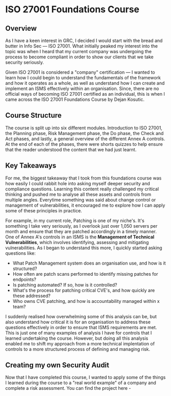 # ISO 27001 Foundations Course

## Overview

As I have a keen interest in GRC, I decided I would start with the bread and butter in Info Sec — ISO 27001. What initially peaked my interest into the topic was when I heard that my current company was undergoing the process to become compliant in order to show our clients that we take security seriously.

Given ISO 27001 is considered a "company" certification — I wanted to learn how I could begin to understand the fundamentals of the framework and how it operates as a whole, as well as understand how I can create and implement an ISMS effectively within an organisation. Since, there are no official ways of becoming ISO 27001 certified as an individual, this is when I came across the ISO 27001 Foundations Course by Dejan Kosutic. 

## Course Structure

The course is split up into six different modules. Introduction to ISO 27001, the Planning phase, Risk Management phase, the Do phase, the Check and Act phases, and lastly, a general overview of the different Annex A controls. At the end of each of the phases, there were shorts quizzes to help ensure that the reader understood the content that we had just learnt.

## Key Takeaways

For me, the biggest takeaway that I took from this foundations course was how easily I could rabbit hole into asking myself deeper security and compliance questions. Learning this content really challenged my critical thinking and pushed me to analyse all these assets and controls from multiple angles. Everytime something was said about change control or management of vulnerabilities, it encouraged me to explore how I can apply some of these principles in practice. 

For example, in my current role, Patching is one of my niche's. It's something I take very seriously, as I overlook just over 1,050 servers per month and ensure that they are patched accordingly in a timely manner. One of Annex A's controls in an ISMS is the <b>Management of Technical Vulnerabilities</b>, which involves identifying, assessing and mitigating vulnerabilities. As I began to understand this more, I quickly started asking questions like:

- What Patch Management system does an organisation use, and how is it structured?
- How often are patch scans performed to identify missing patches for endpoints?
- Is patching automated? If so, how is it controlled?
- What's the process for patching critical CVE's, and how quickly are these addressed?
- Who owns CVE patching, and how is accountability managed within x team?

I suddenly realised how overwhelming some of this analysis can be, but also understand how critical it is for an organisation to address these questions effectively in order to ensure that ISMS requirements are met. This is just one of many examples of analysis I have for controls that I learned undertaking the course. However, but doing all this analysis enabled me to shift my approach from a more technical implentation of controls to a more structured process of defining and managing risk. 

## Creating my own Security Audit

Now that I have completed this course, I wanted to apply some of the things I learned during the course to a "real world example" of a company and complete a risk assessment.
You can find the project here - 



